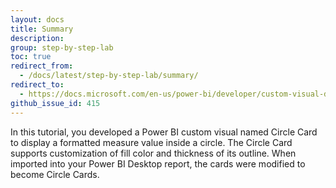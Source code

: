 ```yaml
---
layout: docs
title: Summary
description:
group: step-by-step-lab
toc: true
redirect_from:
  - /docs/latest/step-by-step-lab/summary/
redirect_to:
  - https://docs.microsoft.com/en-us/power-bi/developer/custom-visual-develop-tutorial
github_issue_id: 415
---
```


In this tutorial, you developed a Power BI custom visual named Circle Card to display a formatted measure value inside a circle. The Circle Card supports customization of fill color and thickness of its outline.
When imported into your Power BI Desktop report, the cards were modified to become Circle Cards.